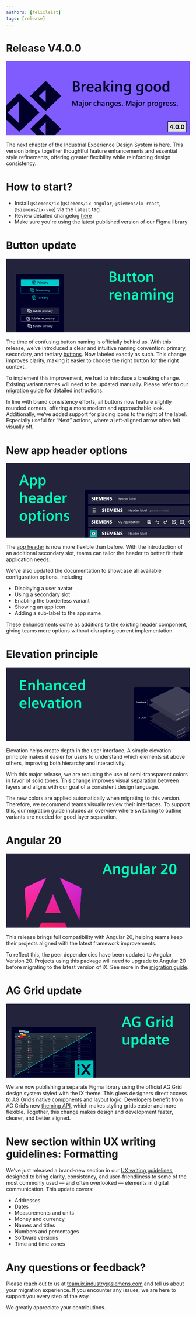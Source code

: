 ```yaml
---
authors: [felixleist]
tags: [release]
---
```


# Release V4.0.0

![banner](./2510_blog_4-0.png)

The next chapter of the Industrial Experience Design System is here. This version brings together thoughtful feature enhancements and essential style refinements, offering greater flexibility while reinforcing design consistency.

<!-- truncate -->

# How to start?

- Install `@siemens/ix` (`@siemens/ix-angular`, `@siemens/ix-react`, `@siemens/ix-vue`) via the `latest` tag
- Review detailed changelog [here](/docs/home/releases/changelog)
- Make sure you're using the latest published version of our Figma library

# Button update

![button](./2510_blog_buttons.png)

The time of confusing button naming is officially behind us. With this release, we’ve introduced a clear and intuitive naming convention: primary, secondary, and tertiary [buttons](/docs/components/button/guide). Now labeled exactly as such. This change improves clarity, making it easier to choose the right button for the right context.

To implement this improvement, we had to introduce a breaking change. Existing variant names will need to be updated manually. Please refer to our [migration guide](/docs/home/migration/4_0_0) for detailed instructions.

In line with brand consistency efforts, all buttons now feature slightly rounded corners, offering a more modern and approachable look. Additionally, we’ve added support for placing icons to the right of the label. Especially useful for “Next” actions, where a left-aligned arrow often felt visually off.

# New app header options

![appheaderoptions](./2510_blog_appheader.png)

The [app header](/docs/components/application-header/guide) is now more flexible than before. With the introduction of an additional secondary slot, teams can tailor the header to better fit their application needs.

We’ve also updated the documentation to showcase all available configuration options, including:

- Displaying a user avatar
- Using a secondary slot
- Enabling the borderless variant
- Showing an app icon
- Adding a sub-label to the app name

These enhancements come as additions to the existing header component, giving teams more options without disrupting current implementation.

# Elevation principle

![elevation](./2510_blog_elevation.png)

Elevation helps create depth in the user interface. A simple elevation principle makes it easier for users to understand which elements sit above others, improving both hierarchy and interactivity.

With this major release, we are reducing the use of semi-transparent colors in favor of solid tones. This change improves visual separation between layers and aligns with our goal of a consistent design language.

The new colors are applied automatically when migrating to this version. Therefore, we recommend teams visually review their interfaces. To support this, our migration guide includes an overview where switching to outline variants are needed for good layer separation.

# Angular 20

![angular20](./2510_blog_angular.png)

This release brings full compatibility with Angular 20, helping teams keep their projects aligned with the latest framework improvements.

To reflect this, the peer dependencies have been updated to Angular Version 20. Projects using this package will need to upgrade to Angular 20 before migrating to the latest version of iX. See more in the [migration guide](/docs/home/migration/4_0_0).

# AG Grid update

![aggrid](./2510_blog_aggrid.png)

We are now publishing a separate Figma library using the official AG Grid design system styled with the iX theme. This gives designers direct access to AG Grid’s native components and layout logic. Developers benefit from AG Grid’s new [theming API](https://blog.ag-grid.com/introducing-our-new-theming-api/), which makes styling grids easier and more flexible. Together, this change makes design and development faster, clearer, and better aligned.

# New section within UX writing guidelines: Formatting 

We’ve just released a brand-new section in our [UX writing guidelines](/docs/guidelines/language/writing-style-guide-getting-started), designed to bring clarity, consistency, and user-friendliness to some of the most commonly used — and often overlooked — elements in digital communication. This update covers:

- Addresses
- Dates
- Measurements and units
- Money and currency 
- Names and titles
- Numbers and percentages
- Software versions
- Time and time zones

# Any questions or feedback?

Please reach out to us at [team.ix.industry@siemens.com](mailto:team.ix.industry@siemens.com) and tell us about your migration experience.
If you encounter any issues, we are here to support you every step of the way.

We greatly appreciate your contributions.
